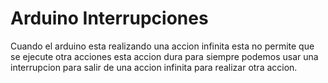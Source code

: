 # Arduino Interrupciones
Cuando el arduino esta realizando una accion infinita esta no permite que se ejecute otra acciones esta accion dura para siempre  podemos usar una interrupcion para salir de una accion infinita para realizar otra accion.
